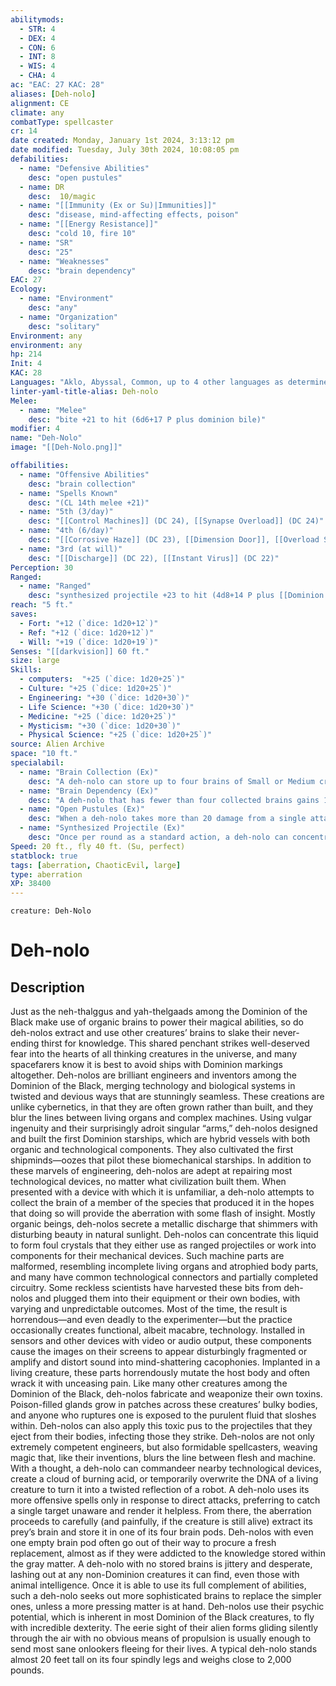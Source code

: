 ```yaml
---
abilitymods:
  - STR: 4
  - DEX: 4
  - CON: 6
  - INT: 8
  - WIS: 4
  - CHA: 4 
ac: "EAC: 27 KAC: 28" 
aliases: [Deh-nolo]
alignment: CE
climate: any
combatType: spellcaster
cr: 14
date created: Monday, January 1st 2024, 3:13:12 pm
date modified: Tuesday, July 30th 2024, 10:08:05 pm
defabilities:
  - name: "Defensive Abilities"
    desc: "open pustules"
  - name: DR
    desc:  10/magic
  - name: "[[Immunity (Ex or Su)|Immunities]]"
    desc: "disease, mind-affecting effects, poison"
  - name: "[[Energy Resistance]]"
    desc: "cold 10, fire 10"
  - name: "SR"
    desc: "25"
  - name: "Weaknesses"
    desc: "brain dependency"
EAC: 27
Ecology:
  - name: "Environment"
    desc: "any"
  - name: "Organization"
    desc: "solitary"
Environment: any
environment: any
hp: 214
Init: 4
KAC: 28
Languages: "Aklo, Abyssal, Common, up to 4 other languages as determined by brain collection; telepathy 100 ft."
linter-yaml-title-alias: Deh-nolo
Melee:
  - name: "Melee"
    desc: "bite +21 to hit (6d6+17 P plus dominion bile)"
modifier: 4
name: "Deh-Nolo"
image: "[[Deh-Nolo.png]]"

offabilities:
  - name: "Offensive Abilities"
    desc: "brain collection"
  - name: "Spells Known" 
    desc: "(CL 14th melee +21)"
  - name: "5th (3/day)"
    desc: "[[Control Machines]] (DC 24), [[Synapse Overload]] (DC 24)"
  - name: "4th (6/day)"
    desc: "[[Corrosive Haze]] (DC 23), [[Dimension Door]], [[Overload Systems]] (DC 23), [[Rewire Flesh]] (DC 23)"
  - name: "3rd (at will)"
    desc: "[[Discharge]] (DC 22), [[Instant Virus]] (DC 22)"
Perception: 30
Ranged:
  - name: "Ranged"
    desc: "synthesized projectile +23 to hit (4d8+14 P plus [[Dominion Bile]] or spell-slot sacrifice)"
reach: "5 ft."
saves:
  - Fort: "+12 (`dice: 1d20+12`)"
  - Ref: "+12 (`dice: 1d20+12`)"
  - Will: "+19 (`dice: 1d20+19`)" 
Senses: "[[darkvision]] 60 ft."
size: large
Skills:
  - computers:  "+25 (`dice: 1d20+25`)"
  - Culture: "+25 (`dice: 1d20+25`)"
  - Engineering: "+30 (`dice: 1d20+30`)"
  - Life Science: "+30 (`dice: 1d20+30`)"
  - Medicine: "+25 (`dice: 1d20+25`)"
  - Mysticism: "+30 (`dice: 1d20+30`)"
  - Physical Science: "+25 (`dice: 1d20+25`)" 
source: Alien Archive
space: "10 ft."
specialabil:
  - name: "Brain Collection (Ex)"
    desc: "A deh-nolo can store up to four brains of Small or Medium creatures and use them to enhance its knowledge and power, learning a single language known by the former owner of each stored brain. A deh-nolo can extract a brain from a helpless opponent with a coup de grace action that kills the opponent, or it can do so as a standard action from a body that has been dead no longer than 1 minute."
  - name: "Brain Dependency (Ex)"
    desc: "A deh-nolo that has fewer than four collected brains gains 1 negative level for each missing brain. A deh-nolo’s caster level is reduced by 2 for each negative level it gains from missing brains, and a deh-nolo with no collected brains can’t cast any of its spells. These negative levels never become permanent, and they can be removed only by adding brains to the deh-nolo’s collection. The statistics presented here assume a deh-nolo with a full collection."
  - name: "Open Pustules (Ex)"
    desc: "When a deh-nolo takes more than 20 damage from a single attack, each creature adjacent to that deh-nolo must succeed at a DC 22 Reflex save or be sprayed with a foul poison as the pustules all over the deh-nolo’s body erupt. Creatures hit by this spray are exposed to [[Dominion Bile]]."
  - name: "Synthesized Projectile (Ex)"
    desc: "Once per round as a standard action, a deh-nolo can concentrate the crystallized, metallic discharge it produces and expel it through a tear in its flesh. This attack deals 1d4 damage to the deh-nolo. A deh-nolo can fire the projectile at a target up to 60 feet away as a ranged attack that deals 4d8+14 piercing damage. A deh-nolo can augment the projectile in one of two ways. It can coat the projectile in dominion bile (see below) to poison its target, or it can sacrifice a spell slot to charge the projectile with energy. A projectile charged in this way deals an additional 1d6 acid, cold, electricity, or fire damage (deh-nolo’s choice) for each level of the spell slot sacrificed in this way."
Speed: 20 ft., fly 40 ft. (Su, perfect) 
statblock: true
tags: [aberration, ChaoticEvil, large]
type: aberration
XP: 38400 
---
```


```statblock
creature: Deh-Nolo
```

# Deh-nolo

## Description

Just as the neh-thalggus and yah-thelgaads among the Dominion of the Black make use of organic brains to power their magical abilities, so do deh-nolos extract and use other creatures’ brains to slake their never-ending thirst for knowledge. This shared penchant strikes well-deserved fear into the hearts of all thinking creatures in the universe, and many spacefarers know it is best to avoid ships with Dominion markings altogether.
Deh-nolos are brilliant engineers and inventors among the Dominion of the Black, merging technology and biological systems in twisted and devious ways that are stunningly seamless. These creations are unlike cybernetics, in that they are often grown rather than built, and they blur the lines between living organs and complex machines. Using vulgar ingenuity and their surprisingly adroit singular “arms,” deh-nolos designed and built the first Dominion starships, which are hybrid vessels with both organic and technological components. They also cultivated the first shipminds—oozes that pilot these biomechanical starships. In addition to these marvels of engineering, deh-nolos are adept at repairing most technological devices, no matter what civilization built them. When presented with a device with which it is unfamiliar, a deh-nolo attempts to collect the brain of a member of the species that produced it in the hopes that doing so will provide the aberration with some flash of insight.
Mostly organic beings, deh-nolos secrete a metallic discharge that shimmers with disturbing beauty in natural sunlight. Deh-nolos can concentrate this liquid to form foul crystals that they either use as ranged projectiles or work into components for their mechanical devices. Such machine parts are malformed, resembling incomplete living organs and atrophied body parts, and many have common technological connectors and partially completed circuitry. Some reckless scientists have harvested these bits from deh-nolos and plugged them into their equipment or their own bodies, with varying and unpredictable outcomes. Most of the time, the result is horrendous—and even deadly to the experimenter—but the practice occasionally creates functional, albeit macabre, technology. Installed in sensors and other devices with video or audio output, these components cause the images on their screens to appear disturbingly fragmented or amplify and distort sound into mind-shattering cacophonies. Implanted in a living creature, these parts horrendously mutate the host body and often wrack it with unceasing pain.
Like many other creatures among the Dominion of the Black, deh-nolos fabricate and weaponize their own toxins. Poison-filled glands grow in patches across these creatures’ bulky bodies, and anyone who ruptures one is exposed to the purulent fluid that sloshes within. Deh-nolos can also apply this toxic pus to the projectiles that they eject from their bodies, infecting those they strike.
Deh-nolos are not only extremely competent engineers, but also formidable spellcasters, weaving magic that, like their inventions, blurs the line between flesh and machine. With a thought, a deh-nolo can commandeer nearby technological devices, create a cloud of burning acid, or temporarily overwrite the DNA of a living creature to turn it into a twisted reflection of a robot. A deh-nolo uses its more offensive spells only in response to direct attacks, preferring to catch a single target unaware and render it helpless. From there, the aberration proceeds to carefully (and painfully, if the creature is still alive) extract its prey’s brain and store it in one of its four brain pods. Deh-nolos with even one empty brain pod often go out of their way to procure a fresh replacement, almost as if they were addicted to the knowledge stored within the gray matter. A deh-nolo with no stored brains is jittery and desperate, lashing out at any non-Dominion creatures it can find, even those with animal intelligence. Once it is able to use its full complement of abilities, such a deh-nolo seeks out more sophisticated brains to replace the simpler ones, unless a more pressing matter is at hand.
Deh-nolos use their psychic potential, which is inherent in most Dominion of the Black creatures, to fly with incredible dexterity. The eerie sight of their alien forms gliding silently through the air with no obvious means of propulsion is usually enough to send most sane onlookers fleeing for their lives.
A typical deh-nolo stands almost 20 feet tall on its four spindly legs and weighs close to 2,000 pounds.
